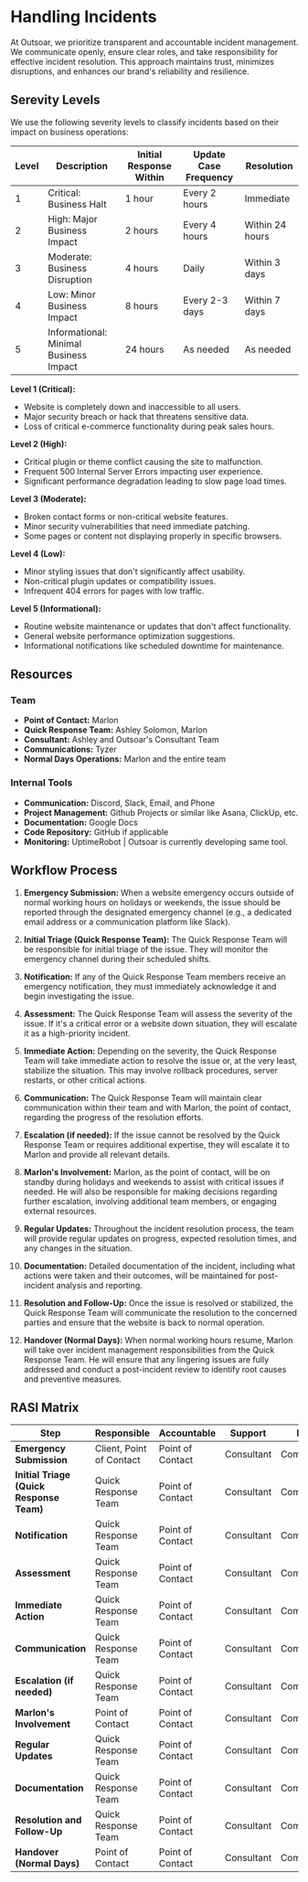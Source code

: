 # Handling Incidents

At Outsoar, we prioritize transparent and accountable incident management. We communicate openly, ensure clear roles, and take responsibility for effective incident resolution. This approach maintains trust, minimizes disruptions, and enhances our brand's reliability and resilience.

## Serevity Levels

We use the following severity levels to classify incidents based on their impact on business operations:

| Level | Description                            | Initial Response Within | Update Case Frequency | Resolution      |
| ----- | -------------------------------------- | ----------------------- | --------------------- | --------------- |
| 1     | Critical: Business Halt                | 1 hour                  | Every 2 hours         | Immediate       |
| 2     | High: Major Business Impact            | 2 hours                 | Every 4 hours         | Within 24 hours |
| 3     | Moderate: Business Disruption          | 4 hours                 | Daily                 | Within 3 days   |
| 4     | Low: Minor Business Impact             | 8 hours                 | Every 2-3 days        | Within 7 days   |
| 5     | Informational: Minimal Business Impact | 24 hours                | As needed             | As needed       |

**Level 1 (Critical):**

- Website is completely down and inaccessible to all users.
- Major security breach or hack that threatens sensitive data.
- Loss of critical e-commerce functionality during peak sales hours.

**Level 2 (High):**

- Critical plugin or theme conflict causing the site to malfunction.
- Frequent 500 Internal Server Errors impacting user experience.
- Significant performance degradation leading to slow page load times.

**Level 3 (Moderate):**

- Broken contact forms or non-critical website features.
- Minor security vulnerabilities that need immediate patching.
- Some pages or content not displaying properly in specific browsers.

**Level 4 (Low):**

- Minor styling issues that don't significantly affect usability.
- Non-critical plugin updates or compatibility issues.
- Infrequent 404 errors for pages with low traffic.

**Level 5 (Informational):**

- Routine website maintenance or updates that don't affect functionality.
- General website performance optimization suggestions.
- Informational notifications like scheduled downtime for maintenance.

## Resources

### Team

- **Point of Contact:** Marlon
- **Quick Response Team:** Ashley Solomon, Marlon
- **Consultant:** Ashley and Outsoar's Consultant Team
- **Communications:** Tyzer
- **Normal Days Operations:** Marlon and the entire team

### Internal Tools

- **Communication:** Discord, Slack, Email, and Phone
- **Project Management:** Github Projects or similar like Asana, ClickUp, etc.
- **Documentation:** Google Docs
- **Code Repository:** GitHub if applicable
- **Monitoring:** UptimeRobot | Outsoar is currently developing same tool.

## Workflow Process

1. **Emergency Submission:** When a website emergency occurs outside of normal working hours on holidays or weekends, the issue should be reported through the designated emergency channel (e.g., a dedicated email address or a communication platform like Slack).

2. **Initial Triage (Quick Response Team):** The Quick Response Team will be responsible for initial triage of the issue. They will monitor the emergency channel during their scheduled shifts.

3. **Notification:** If any of the Quick Response Team members receive an emergency notification, they must immediately acknowledge it and begin investigating the issue.

4. **Assessment:** The Quick Response Team will assess the severity of the issue. If it's a critical error or a website down situation, they will escalate it as a high-priority incident.

5. **Immediate Action:** Depending on the severity, the Quick Response Team will take immediate action to resolve the issue or, at the very least, stabilize the situation. This may involve rollback procedures, server restarts, or other critical actions.

6. **Communication:** The Quick Response Team will maintain clear communication within their team and with Marlon, the point of contact, regarding the progress of the resolution efforts.

7. **Escalation (if needed):** If the issue cannot be resolved by the Quick Response Team or requires additional expertise, they will escalate it to Marlon and provide all relevant details.

8. **Marlon's Involvement:** Marlon, as the point of contact, will be on standby during holidays and weekends to assist with critical issues if needed. He will also be responsible for making decisions regarding further escalation, involving additional team members, or engaging external resources.

9. **Regular Updates:** Throughout the incident resolution process, the team will provide regular updates on progress, expected resolution times, and any changes in the situation.

10. **Documentation:** Detailed documentation of the incident, including what actions were taken and their outcomes, will be maintained for post-incident analysis and reporting.

11. **Resolution and Follow-Up:** Once the issue is resolved or stabilized, the Quick Response Team will communicate the resolution to the concerned parties and ensure that the website is back to normal operation.

12. **Handover (Normal Days):** When normal working hours resume, Marlon will take over incident management responsibilities from the Quick Response Team. He will ensure that any lingering issues are fully addressed and conduct a post-incident review to identify root causes and preventive measures.

## RASI Matrix

| Step                                     | Responsible              | Accountable      | Support    | Informed       |
| ---------------------------------------- | ------------------------ | ---------------- | ---------- | -------------- |
| **Emergency Submission**                 | Client, Point of Contact | Point of Contact | Consultant | Communications |
| **Initial Triage (Quick Response Team)** | Quick Response Team      | Point of Contact | Consultant | Communications |
| **Notification**                         | Quick Response Team      | Point of Contact | Consultant | Communications |
| **Assessment**                           | Quick Response Team      | Point of Contact | Consultant | Communications |
| **Immediate Action**                     | Quick Response Team      | Point of Contact | Consultant | Communications |
| **Communication**                        | Quick Response Team      | Point of Contact | Consultant | Communications |
| **Escalation (if needed)**               | Quick Response Team      | Point of Contact | Consultant | Communications |
| **Marlon's Involvement**                 | Point of Contact         | Point of Contact | Consultant | Communications |
| **Regular Updates**                      | Quick Response Team      | Point of Contact | Consultant | Communications |
| **Documentation**                        | Quick Response Team      | Point of Contact | Consultant | Communications |
| **Resolution and Follow-Up**             | Quick Response Team      | Point of Contact | Consultant | Communications |
| **Handover (Normal Days)**               | Point of Contact         | Point of Contact | Consultant | Communications |
